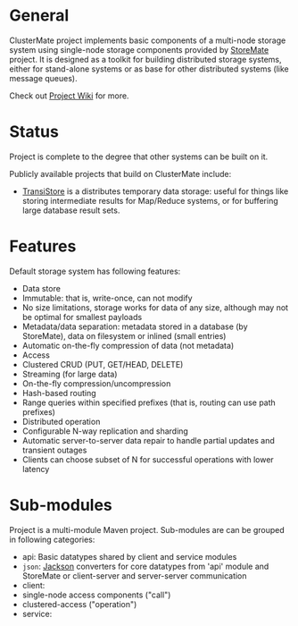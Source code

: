 # General

ClusterMate project implements basic components of a multi-node storage system
using single-node storage components provided by
[StoreMate](https://github.com/cowtowncoder/StoreMate) project.
It is designed as a toolkit for building distributed storage systems, either for stand-alone systems or as base for other distributed systems (like message queues).

Check out [Project Wiki](ClusterMate/wiki) for more.

# Status

Project is complete to the degree that other systems can be built on it.

Publicly available projects that build on ClusterMate include:

* [TransiStore](https://github.com/FasterXML/TransiStore) is a distributes temporary data storage: useful for things like storing intermediate results for Map/Reduce systems, or for buffering large database result sets.

# Features

Default storage system has following features:

* Data store
 * Immutable: that is, write-once, can not modify
 * No size limitations, storage works for data of any size, although may not be optimal for smallest payloads
 * Metadata/data separation: metadata stored in a database (by StoreMate), data on filesystem or inlined (small entries)
 * Automatic on-the-fly compression of data (not metadata)
* Access
 * Clustered CRUD (PUT, GET/HEAD, DELETE)
 * Streaming (for large data)
 * On-the-fly compression/uncompression
 * Hash-based routing
 * Range queries within specified prefixes (that is, routing can use path prefixes)
* Distributed operation
 * Configurable N-way replication and sharding
 * Automatic server-to-server data repair to handle partial updates and transient outages
 * Clients can choose subset of N for successful operations with lower latency

# Sub-modules

Project is a multi-module Maven project.
Sub-modules are can be grouped in following categories:

* api: Basic datatypes shared by client and service modules
* `json`: [Jackson](https://github.com/FasterXML/jackson-databind) converters for core datatypes from 'api' module and StoreMate
or client-server and server-server communication
* client:
 * single-node access components ("call")
 * clustered-access ("operation")
* service:


